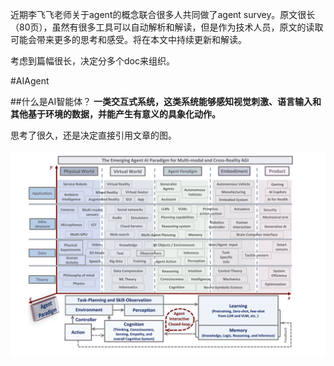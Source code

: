 近期李飞飞老师关于agent的概念联合很多人共同做了agent survey。原文很长（80页），虽然有很多工具可以自动解析和解读，但是作为技术人员，原文的读取可能会带来更多的思考和感受。将在本文中持续更新和解读。

考虑到篇幅很长，决定分多个doc来组织。

#AIAgent

##什么是AI智能体？
**一类交互式系统，这类系统能够感知视觉刺激、语言输入和其他基于环境的数据，并能产生有意义的具象化动作。**

思考了很久，还是决定直接引用文章的图。

![总体视野图](https://github.com/xiangyuliu/material_arrangement/blob/main/sources/image/agent/AIAgent%E6%80%BB%E4%BD%93%E5%A4%A7%E5%9B%BE.png)



